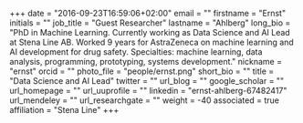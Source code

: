 +++
date = "2016-09-23T16:59:06+02:00"
email = ""
firstname = "Ernst"
initials = ""
job_title = "Guest Researcher"
lastname = "Ahlberg"
long_bio = "PhD in Machine Learning. Currently working as Data Science and AI Lead at Stena Line AB. Worked 9 years for AstraZeneca on machine learning and AI development for drug safety. Specialties: machine learning, data analysis, programming, prototyping, systems development."
nickname = "ernst"
orcid = ""
photo_file = "people/ernst.png"
short_bio = ""
title = "Data Science and AI Lead"
twitter = ""
url_blog = ""
google_scholar = ""
url_homepage = ""
url_uuprofile = ""
linkedin = "ernst-ahlberg-67482417"
url_mendeley = ""
url_researchgate = ""
weight = -40
associated = true
affiliation = "Stena Line"
+++

